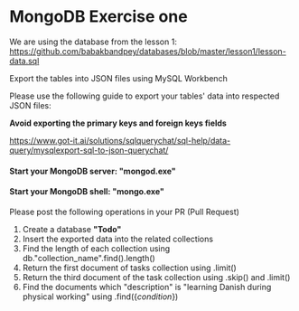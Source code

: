 # MongoDB Exercise one
We are using the  database from the lesson 1: 
https://github.com/babakbandpey/databases/blob/master/lesson1/lesson-data.sql

Export the tables into JSON files using MySQL Workbench

Please use the following guide to export your tables' data into respected JSON files:

**Avoid exporting the primary keys and foreign keys fields**

https://www.got-it.ai/solutions/sqlquerychat/sql-help/data-query/mysqlexport-sql-to-json-querychat/ 



#### Start your MongoDB server: "mongod.exe"

#### Start your MongoDB shell: "mongo.exe"

Please post the following operations in your PR (Pull Request)

1. Create a database **"Todo"**
2. Insert the exported data into the related collections
3. Find the length of each collection using db."collection_name".find().length()
4. Return the first document of tasks collection using .limit()
5. Return the third document of the task collection using .skip() and .limit()
6. Find the documents which "description" is "learning Danish during physical working" using .find({_condition_})



